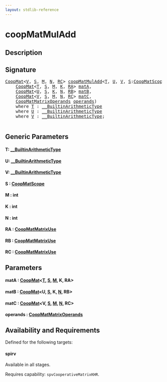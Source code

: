 ```yaml
---
layout: stdlib-reference
---
```


# coopMatMulAdd

## Description





## Signature 

<pre>
<a href="../types/coopmat-04/index.html" class="code_type">CoopMat</a>&lt;<a href="coopmatmuladd-47a.html#typeparam-V" class="code_type">V</a>, <a href="coopmatmuladd-47a.html#decl-S" class="code_var">S</a>, <a href="coopmatmuladd-47a.html#decl-M" class="code_var">M</a>, <a href="coopmatmuladd-47a.html#decl-N" class="code_var">N</a>, <a href="coopmatmuladd-47a.html#decl-RC" class="code_var">RC</a>&gt; <a href="coopmatmuladd-47a.html">coopMatMulAdd</a>&lt;<a href="coopmatmuladd-47a.html#typeparam-T" class="code_type">T</a>, <a href="coopmatmuladd-47a.html#typeparam-U" class="code_type">U</a>, <a href="coopmatmuladd-47a.html#typeparam-V" class="code_type">V</a>, <a href="coopmatmuladd-47a.html#decl-S" class="code_var">S</a>:<a href="../types/coopmatscope-047/index.html" class="code_type">CoopMatScope</a>, M:<span class="code_keyword">int</span>, K:<span class="code_keyword">int</span>, N:<span class="code_keyword">int</span>, RA:<a href="../types/coopmatmatrixuse-047d/index.html" class="code_type">CoopMatMatrixUse</a>, RB:<a href="../types/coopmatmatrixuse-047d/index.html" class="code_type">CoopMatMatrixUse</a>, RC:<a href="../types/coopmatmatrixuse-047d/index.html" class="code_type">CoopMatMatrixUse</a>&gt;(
    <a href="../types/coopmat-04/index.html" class="code_type">CoopMat</a>&lt;<a href="coopmatmuladd-47a.html#typeparam-T" class="code_type">T</a>, <a href="coopmatmuladd-47a.html#decl-S" class="code_var">S</a>, <a href="coopmatmuladd-47a.html#decl-M" class="code_var">M</a>, <a href="coopmatmuladd-47a.html#decl-K" class="code_var">K</a>, <a href="coopmatmuladd-47a.html#decl-RA" class="code_var">RA</a>&gt; <a href="coopmatmuladd-47a.html#decl-matA" class="code_param">matA</a>,
    <a href="../types/coopmat-04/index.html" class="code_type">CoopMat</a>&lt;<a href="coopmatmuladd-47a.html#typeparam-U" class="code_type">U</a>, <a href="coopmatmuladd-47a.html#decl-S" class="code_var">S</a>, <a href="coopmatmuladd-47a.html#decl-K" class="code_var">K</a>, <a href="coopmatmuladd-47a.html#decl-N" class="code_var">N</a>, <a href="coopmatmuladd-47a.html#decl-RB" class="code_var">RB</a>&gt; <a href="coopmatmuladd-47a.html#decl-matB" class="code_param">matB</a>,
    <a href="../types/coopmat-04/index.html" class="code_type">CoopMat</a>&lt;<a href="coopmatmuladd-47a.html#typeparam-V" class="code_type">V</a>, <a href="coopmatmuladd-47a.html#decl-S" class="code_var">S</a>, <a href="coopmatmuladd-47a.html#decl-M" class="code_var">M</a>, <a href="coopmatmuladd-47a.html#decl-N" class="code_var">N</a>, <a href="coopmatmuladd-47a.html#decl-RC" class="code_var">RC</a>&gt; <a href="coopmatmuladd-47a.html#decl-matC" class="code_param">matC</a>,
    <a href="../types/coopmatmatrixoperands-047d/index.html" class="code_type">CoopMatMatrixOperands</a> <a href="coopmatmuladd-47a.html#decl-operands" class="code_param">operands</a>)
    <span class='code_keyword'>where</span> <a href="coopmatmuladd-47a.html#typeparam-T" class="code_type">T</a> : <a href="../interfaces/0_builtinarithmetictype-029j/index.html" class="code_type">__BuiltinArithmeticType</a>
    <span class='code_keyword'>where</span> <a href="coopmatmuladd-47a.html#typeparam-U" class="code_type">U</a> : <a href="../interfaces/0_builtinarithmetictype-029j/index.html" class="code_type">__BuiltinArithmeticType</a>
    <span class='code_keyword'>where</span> <a href="coopmatmuladd-47a.html#typeparam-V" class="code_type">V</a> : <a href="../interfaces/0_builtinarithmetictype-029j/index.html" class="code_type">__BuiltinArithmeticType</a>;

</pre>

## Generic Parameters

####  <a id="typeparam-T"></a>T: [\_\_BuiltinArithmeticType](../interfaces/0_builtinarithmetictype-029j/index)
####  <a id="typeparam-U"></a>U: [\_\_BuiltinArithmeticType](../interfaces/0_builtinarithmetictype-029j/index)
####  <a id="typeparam-V"></a>V: [\_\_BuiltinArithmeticType](../interfaces/0_builtinarithmetictype-029j/index)
####  <a id="decl-S"></a>S  : [CoopMatScope](../types/coopmatscope-047/index)
####  <a id="decl-M"></a>M  : int
####  <a id="decl-K"></a>K  : int
####  <a id="decl-N"></a>N  : int
####  <a id="decl-RA"></a>RA  : [CoopMatMatrixUse](../types/coopmatmatrixuse-047d/index)
####  <a id="decl-RB"></a>RB  : [CoopMatMatrixUse](../types/coopmatmatrixuse-047d/index)
####  <a id="decl-RC"></a>RC  : [CoopMatMatrixUse](../types/coopmatmatrixuse-047d/index)

## Parameters

####  <a id="decl-matA"></a>matA  : [CoopMat](../types/coopmat-04/index)\<[T](../types/coopmat-04/index#typeparam-T), [S](../types/coopmat-04/index#decl-S), [M](../types/coopmat-04/index#decl-M), K, RA\>
####  <a id="decl-matB"></a>matB  : [CoopMat](../types/coopmat-04/index)\<U, [S](../types/coopmat-04/index#decl-S), K, [N](../types/coopmat-04/index#decl-N), RB\>
####  <a id="decl-matC"></a>matC  : [CoopMat](../types/coopmat-04/index)\<V, [S](../types/coopmat-04/index#decl-S), [M](../types/coopmat-04/index#decl-M), [N](../types/coopmat-04/index#decl-N), RC\>
####  <a id="decl-operands"></a>operands  : [CoopMatMatrixOperands](../types/coopmatmatrixoperands-047d/index)

## Availability and Requirements

Defined for the following targets:

#### spirv
Available in all stages.

Requires capability: `spvCooperativeMatrixKHR`.


